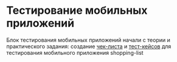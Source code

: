 # Тестирование мобильных приложений

Блок тестирования мобильных приложений начали с теории и практического задания: создание [чек-листа](https://docs.google.com/spreadsheets/d/1TvH_EUwmy7R69-EJ7kndiqNVfYXK3untKYloQrw4Guw/edit?usp=sharing) и [тест-кейсов](https://github.com/larionovana/mobile/blob/main/G8-2024-10-12.pdf) для тестирования мобильного приложения shopping-list
